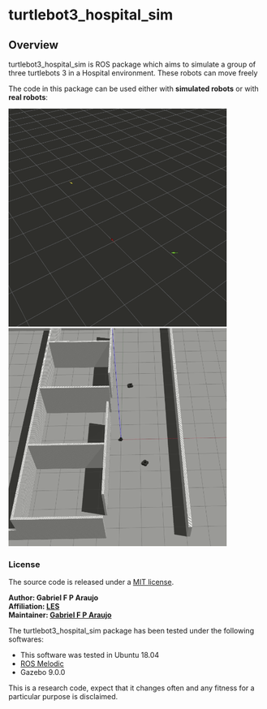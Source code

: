 # turtlebot3_hospital_sim

## Overview

turtlebot3_hospital_sim is ROS package which aims to simulate a group of three turtlebots 3 in a Hospital environment. These robots can move freely

The code in this package can be used either with **simulated robots** or with **real robots**:

<p float="left">
  <img src="/docs/gif1.gif" width="430" />
  <img src="/docs/gif2.gif" width="430" /> 
</p>

### License

The source code is released under a [MIT license](LICENSE).

**Author: Gabriel F P Araujo<br />
Affiliation: [LES](https://github.com/lesunb)<br />
Maintainer: [Gabriel F P Araujo](mailto:gabriel.fp.araujo@gmail.com)**

The turtlebot3_hospital_sim package has been tested under the following softwares:

* This software was tested in Ubuntu 18.04
* [ROS Melodic](https://wiki.ros.org/melodic/Installation/Ubuntu)
* Gazebo 9.0.0

 This is a research code, expect that it changes often and any fitness for a particular purpose is disclaimed.

<!-- [![Build Status](http://rsl-ci.ethz.ch/buildStatus/icon?job=ros_best_practices)](http://rsl-ci.ethz.ch/job/ros_best_practices/) -->


<!-- ![Example image](doc/example.jpg) -->
